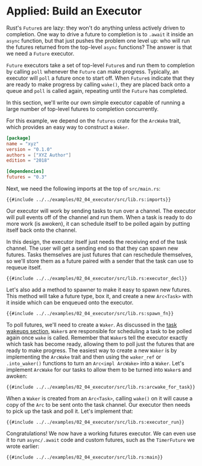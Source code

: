 # Applied: Build an Executor

Rust's `Future`s are lazy: they won't do anything unless actively driven to
completion. One way to drive a future to completion is to `.await` it inside
an `async` function, but that just pushes the problem one level up: who will
run the futures returned from the top-level `async` functions? The answer is
that we need a `Future` executor.

`Future` executors take a set of top-level `Future`s and run them to completion
by calling `poll` whenever the `Future` can make progress. Typically, an
executor will `poll` a future once to start off. When `Future`s indicate that
they are ready to make progress by calling `wake()`, they are placed back
onto a queue and `poll` is called again, repeating until the `Future` has
completed.

In this section, we'll write our own simple executor capable of running a large
number of top-level futures to completion concurrently.

For this example, we depend on the `futures` crate for the `ArcWake` trait,
which provides an easy way to construct a `Waker`.

```toml
[package]
name = "xyz"
version = "0.1.0"
authors = ["XYZ Author"]
edition = "2018"

[dependencies]
futures = "0.3"
```

Next, we need the following imports at the top of `src/main.rs`:

```rust,ignore
{{#include ../../examples/02_04_executor/src/lib.rs:imports}}
```

Our executor will work by sending tasks to run over a channel. The executor
will pull events off of the channel and run them. When a task is ready to
do more work (is awoken), it can schedule itself to be polled again by
putting itself back onto the channel.

In this design, the executor itself just needs the receiving end of the task
channel. The user will get a sending end so that they can spawn new futures.
Tasks themselves are just futures that can reschedule themselves, so we'll
store them as a future paired with a sender that the task can use to requeue
itself.

```rust,ignore
{{#include ../../examples/02_04_executor/src/lib.rs:executor_decl}}
```

Let's also add a method to spawner to make it easy to spawn new futures.
This method will take a future type, box it, and create a new `Arc<Task>` with
it inside which can be enqueued onto the executor.

```rust,ignore
{{#include ../../examples/02_04_executor/src/lib.rs:spawn_fn}}
```

To poll futures, we'll need to create a `Waker`.
As discussed in the [task wakeups section], `Waker`s are responsible
for scheduling a task to be polled again once `wake` is called. Remember that
`Waker`s tell the executor exactly which task has become ready, allowing
them to poll just the futures that are ready to make progress. The easiest way
to create a new `Waker` is by implementing the `ArcWake` trait and then using
the `waker_ref` or `.into_waker()` functions to turn an `Arc<impl ArcWake>`
into a `Waker`. Let's implement `ArcWake` for our tasks to allow them to be
turned into `Waker`s and awoken:

```rust,ignore
{{#include ../../examples/02_04_executor/src/lib.rs:arcwake_for_task}}
```

When a `Waker` is created from an `Arc<Task>`, calling `wake()` on it will
cause a copy of the `Arc` to be sent onto the task channel. Our executor then
needs to pick up the task and poll it. Let's implement that:

```rust,ignore
{{#include ../../examples/02_04_executor/src/lib.rs:executor_run}}
```

Congratulations! We now have a working futures executor. We can even use it
to run `async/.await` code and custom futures, such as the `TimerFuture` we
wrote earlier:

```rust,edition2018,ignore
{{#include ../../examples/02_04_executor/src/lib.rs:main}}
```

[task wakeups section]: ./03_wakeups.md
